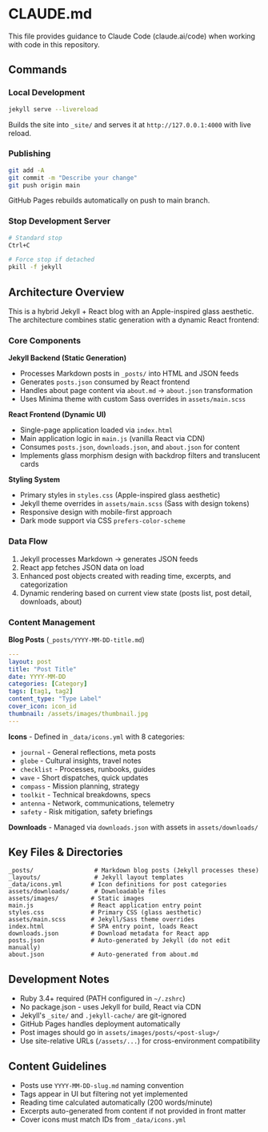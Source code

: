 # CLAUDE.md

This file provides guidance to Claude Code (claude.ai/code) when working with code in this repository.

## Commands

### Local Development
```bash
jekyll serve --livereload
```
Builds the site into `_site/` and serves it at `http://127.0.0.1:4000` with live reload.

### Publishing
```bash
git add -A
git commit -m "Describe your change"
git push origin main
```
GitHub Pages rebuilds automatically on push to main branch.

### Stop Development Server
```bash
# Standard stop
Ctrl+C

# Force stop if detached
pkill -f jekyll
```

## Architecture Overview

This is a hybrid Jekyll + React blog with an Apple-inspired glass aesthetic. The architecture combines static generation with a dynamic React frontend:

### Core Components

**Jekyll Backend (Static Generation)**
- Processes Markdown posts in `_posts/` into HTML and JSON feeds
- Generates `posts.json` consumed by React frontend
- Handles about page content via `about.md` → `about.json` transformation
- Uses Minima theme with custom Sass overrides in `assets/main.scss`

**React Frontend (Dynamic UI)**
- Single-page application loaded via `index.html`
- Main application logic in `main.js` (vanilla React via CDN)
- Consumes `posts.json`, `downloads.json`, and `about.json` for content
- Implements glass morphism design with backdrop filters and translucent cards

**Styling System**
- Primary styles in `styles.css` (Apple-inspired glass aesthetic)
- Jekyll theme overrides in `assets/main.scss` (Sass with design tokens)
- Responsive design with mobile-first approach
- Dark mode support via CSS `prefers-color-scheme`

### Data Flow

1. Jekyll processes Markdown → generates JSON feeds
2. React app fetches JSON data on load
3. Enhanced post objects created with reading time, excerpts, and categorization
4. Dynamic rendering based on current view state (posts list, post detail, downloads, about)

### Content Management

**Blog Posts** (`_posts/YYYY-MM-DD-title.md`)
```yaml
---
layout: post
title: "Post Title"
date: YYYY-MM-DD
categories: [Category]
tags: [tag1, tag2]
content_type: "Type Label"
cover_icon: icon_id
thumbnail: /assets/images/thumbnail.jpg
---
```

**Icons** - Defined in `_data/icons.yml` with 8 categories:
- `journal` - General reflections, meta posts
- `globe` - Cultural insights, travel notes
- `checklist` - Processes, runbooks, guides
- `wave` - Short dispatches, quick updates
- `compass` - Mission planning, strategy
- `toolkit` - Technical breakdowns, specs
- `antenna` - Network, communications, telemetry
- `safety` - Risk mitigation, safety briefings

**Downloads** - Managed via `downloads.json` with assets in `assets/downloads/`

## Key Files & Directories

```
_posts/                 # Markdown blog posts (Jekyll processes these)
_layouts/               # Jekyll layout templates
_data/icons.yml        # Icon definitions for post categories
assets/downloads/       # Downloadable files
assets/images/         # Static images
main.js                # React application entry point
styles.css             # Primary CSS (glass aesthetic)
assets/main.scss       # Jekyll/Sass theme overrides
index.html             # SPA entry point, loads React
downloads.json         # Download metadata for React app
posts.json             # Auto-generated by Jekyll (do not edit manually)
about.json             # Auto-generated from about.md
```

## Development Notes

- Ruby 3.4+ required (PATH configured in `~/.zshrc`)
- No package.json - uses Jekyll for build, React via CDN
- Jekyll's `_site/` and `.jekyll-cache/` are git-ignored
- GitHub Pages handles deployment automatically
- Post images should go in `assets/images/posts/<post-slug>/`
- Use site-relative URLs (`/assets/...`) for cross-environment compatibility

## Content Guidelines

- Posts use `YYYY-MM-DD-slug.md` naming convention
- Tags appear in UI but filtering not yet implemented
- Reading time calculated automatically (200 words/minute)
- Excerpts auto-generated from content if not provided in front matter
- Cover icons must match IDs from `_data/icons.yml`